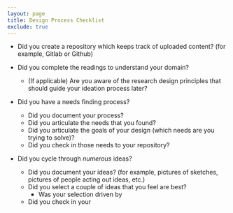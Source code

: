 ```yaml
---
layout: page
title: Design Process Checklist
exclude: true
---
```


- Did you create a repository which keeps track of uploaded content? (for example, Gitlab or Github)

- Did you complete the readings to understand your domain?
  - (If applicable) Are you aware of the research design principles that should guide your ideation process later?

- Did you have a needs finding process?
  - Did you document your process?
  - Did you articulate the needs that you found?
  - Did you articulate the goals of your design (which needs are you trying to solve)?
  - Did you check in those needs to your repository?

- Did you cycle through _numerous_ ideas?
  - Did you document your ideas? (for example, pictures of sketches, pictures of people acting out ideas, etc.)
  - Did you select a couple of ideas that you feel are best?
    - Was your selection driven by
  - Did you check in your
